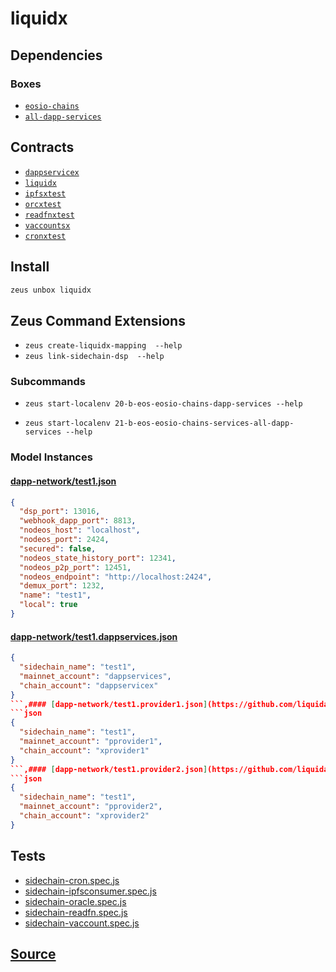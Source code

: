 
liquidx
====================







## Dependencies
### Boxes
* [`eosio-chains`](eosio-chains.md)
* [`all-dapp-services`](all-dapp-services.md)



## Contracts
* [`dappservicex`](https://github.com/liquidapps-io/zeus-sdk/tree/master/boxes/groups/dapp-network/liquidx/contracts/eos/dappservicex)
* [`liquidx`](https://github.com/liquidapps-io/zeus-sdk/tree/master/boxes/groups/dapp-network/liquidx/contracts/eos/liquidx)
* [`ipfsxtest`](https://github.com/liquidapps-io/zeus-sdk/tree/master/boxes/groups/dapp-network/liquidx/contracts/eos/ipfsxtest)
* [`orcxtest`](https://github.com/liquidapps-io/zeus-sdk/tree/master/boxes/groups/dapp-network/liquidx/contracts/eos/orcxtest)
* [`readfnxtest`](https://github.com/liquidapps-io/zeus-sdk/tree/master/boxes/groups/dapp-network/liquidx/contracts/eos/readfnxtest)
* [`vaccountsx`](https://github.com/liquidapps-io/zeus-sdk/tree/master/boxes/groups/dapp-network/liquidx/contracts/eos/vaccountsx)
* [`cronxtest`](https://github.com/liquidapps-io/zeus-sdk/tree/master/boxes/groups/dapp-network/liquidx/contracts/eos/cronxtest)
## Install
```bash
zeus unbox liquidx
```



## Zeus Command Extensions
* ```zeus create-liquidx-mapping  --help```
* ```zeus link-sidechain-dsp  --help```
### Subcommands
* ```zeus start-localenv 20-b-eos-eosio-chains-dapp-services --help```

* ```zeus start-localenv 21-b-eos-eosio-chains-services-all-dapp-services --help```




### Model Instances
#### [dapp-network/test1.json](https://github.com/liquidapps-io/zeus-sdk/tree/master/boxes/groups/dapp-network/liquidx/models/eosio-chains/test1.json)
```json
{
  "dsp_port": 13016,
  "webhook_dapp_port": 8813,
  "nodeos_host": "localhost",
  "nodeos_port": 2424,
  "secured": false,
  "nodeos_state_history_port": 12341,
  "nodeos_p2p_port": 12451,
  "nodeos_endpoint": "http://localhost:2424",
  "demux_port": 1232,
  "name": "test1",
  "local": true
}
```
#### [dapp-network/test1.dappservices.json](https://github.com/liquidapps-io/zeus-sdk/tree/master/boxes/groups/dapp-network/liquidx/models/liquidx-mappings/test1.dappservices.json)
```json
{
  "sidechain_name": "test1",
  "mainnet_account": "dappservices",
  "chain_account": "dappservicex"
}
```,#### [dapp-network/test1.provider1.json](https://github.com/liquidapps-io/zeus-sdk/tree/master/boxes/groups/dapp-network/liquidx/models/liquidx-mappings/test1.provider1.json)
```json
{
  "sidechain_name": "test1",
  "mainnet_account": "pprovider1",
  "chain_account": "xprovider1"
}
```,#### [dapp-network/test1.provider2.json](https://github.com/liquidapps-io/zeus-sdk/tree/master/boxes/groups/dapp-network/liquidx/models/liquidx-mappings/test1.provider2.json)
```json
{
  "sidechain_name": "test1",
  "mainnet_account": "pprovider2",
  "chain_account": "xprovider2"
}
```
## Tests 
* [sidechain-cron.spec.js](https://github.com/liquidapps-io/zeus-sdk/tree/master/boxes/groups/dapp-network/liquidx/test/sidechain-cron.spec.js)
* [sidechain-ipfsconsumer.spec.js](https://github.com/liquidapps-io/zeus-sdk/tree/master/boxes/groups/dapp-network/liquidx/test/sidechain-ipfsconsumer.spec.js)
* [sidechain-oracle.spec.js](https://github.com/liquidapps-io/zeus-sdk/tree/master/boxes/groups/dapp-network/liquidx/test/sidechain-oracle.spec.js)
* [sidechain-readfn.spec.js](https://github.com/liquidapps-io/zeus-sdk/tree/master/boxes/groups/dapp-network/liquidx/test/sidechain-readfn.spec.js)
* [sidechain-vaccount.spec.js](https://github.com/liquidapps-io/zeus-sdk/tree/master/boxes/groups/dapp-network/liquidx/test/sidechain-vaccount.spec.js)
## [Source](https://github.com/liquidapps-io/zeus-sdk/tree/master/boxes/groups/dapp-network/liquidx)